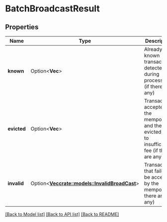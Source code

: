 # BatchBroadcastResult

## Properties

Name | Type | Description | Notes
------------ | ------------- | ------------- | -------------
**known** | Option<**Vec<String>**> | Already known transactions detected during processing (if there are any) | [optional]
**evicted** | Option<**Vec<String>**> | Transactions accepted by the mempool and then evicted due to insufficient fee (if there are any) | [optional]
**invalid** | Option<[**Vec<crate::models::InvalidBroadCast>**](InvalidBroadCast.md)> | Transactions that failed to be accepted by the mempool (if there are any) | [optional]

[[Back to Model list]](../README.md#documentation-for-models) [[Back to API list]](../README.md#documentation-for-api-endpoints) [[Back to README]](../README.md)


